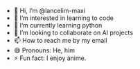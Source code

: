 - 👋 Hi, I’m @lancelim-maxi
- 👀 I’m interested in learning to code
- 🌱 I’m currently learning python
- 💞️ I’m looking to collaborate on AI projects
- 📫 How to reach me by my email
- 😄 Pronouns: He, him
- ⚡ Fun fact: I enjoy anime.

<!---
lancelim-maxi/lancelim-maxi is a ✨ special ✨ repository because its `README.md` (this file) appears on your GitHub profile.
You can click the Preview link to take a look at your changes.
--->

